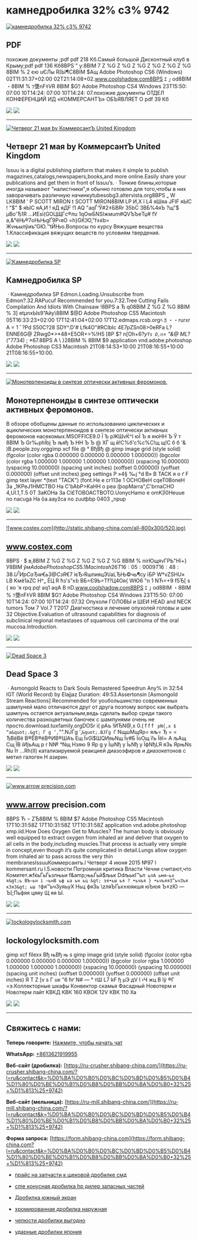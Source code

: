 # камнедробилка 32% с3% 9742

<a href="https://swt.shibang-china.com/?l=ru&img&k=%D0%BA%D0%B0%D0%BC%D0%BD%D0%B5%D0%B4%D1%80%D0%BE%D0%B1%D0%B8%D0%BB%D0%BA%D0%B0+32%25+%D1%813%25+9742" target="_blank">![камнедробилка 32% с3% 9742](http://static.shibang-china.com/all-800x300/1083.jpg)</a>

## PDF
похожие документы ;pdf pdf 218 Кб.Самый большой Дисконтный клуб в Крыму;pdf pdf 136 Кб8BPS &quot; y:8BIM 7 Z %G Z %G Z %G Z %G Z %G Z %G 8BIM % 2 єю uЄЛы R[Ы&#182;С8BIM $Aщ Adobe Photoshop CS6 (Windows) 02T11:31:37+02:00 02T21:14:08+02.www.coolshadow.com8BPS ｴ ｣ od8BIM ・8BIM % ﾂ﨎nFｷVR 8BIM $Gﾜ Adobe Photoshop CS4 Windows 23T15:50: 07:00 10T14:24: 07:00 10T14:24: 07.похожие документы ОТДЕЛ КОНФЕРЕНЦИЙ ИД &#171;КОММЕРСАНТЪ&#187; ОБЪЯВЛЯЕТ О pdf 39 Кб


<a href="https://whatsapp.shibangsoft.com/WhatsApp.php" target="_blank" title="WhatsApp">![](http://static.shibang-china.com/icon/whatsapp.png)</a> <a href="https://swt.shibang-china.com/?l=ru&icon&k=%D0%BA%D0%B0%D0%BC%D0%BD%D0%B5%D0%B4%D1%80%D0%BE%D0%B1%D0%B8%D0%BB%D0%BA%D0%B0+32%25+%D1%813%25+9742" target="_blank">![](http://static.shibang-china.com/icon/chat-ru.png)</a>

---

<a href="https://swt.shibang-china.com/?l=ru&img&k=%D0%BA%D0%B0%D0%BC%D0%BD%D0%B5%D0%B4%D1%80%D0%BE%D0%B1%D0%B8%D0%BB%D0%BA%D0%B0+32%25+%D1%813%25+9742" target="_blank">![Четверг 21 мая by КоммерсантЪ United Kingdom](http://static.shibang-china.com/all-800x300/391.jpg)</a>

## Четверг 21 мая by КоммерсантЪ United Kingdom
Issuu is a digital publishing platform that makes it simple to publish magazines,catalogs,newspapers,books,and more online.Easily share your publications and get them in front of Issuu’s.&nbsp;&#0183;&#32;Тонкие блины,которые иногда называют &quot;налистники&quot;,я обычно готовлю для того,чтобы в них заворачивать различную начинкуtubesobg3.altervista.org8BPS „ W LК8BIM ' P SCOTT MIRON t SCOTT MIRON8BIM LP И,X ї L4 яШяа JFIF яЫC ! &quot;$&quot; $ яЫC яА,И ! яД яДF !1 AQ &quot;aqЃ‘Ў#2&#177;БBRr 35bС $%S’бр ‚4CcdўвсВяД яД4 !1 2AQq&#177; р &quot;Ra Ѓ‘ЎС#$3BБ%4яЪ ?щ&quot;$ &#181;Bо'Ђ1R …ИEsi(GОЦЩГc&#174;лu 1qOwБNSIжмum#QVЪЪeТџ# &#173;fУ a,&amp;&#176;ёЊ&#174;7oЊЊgҐ9P‹яO =h}GЌ&#166;Ю,&quot;f&#177;ќb= Жvњылўиъ“GЮ.™tЙЊо.Вопросы по курсу Вяжущие вещества 1.Классификация вяжущих веществ по условиям твердения.


<a href="https://whatsapp.shibangsoft.com/WhatsApp.php" target="_blank" title="WhatsApp">![](http://static.shibang-china.com/icon/whatsapp.png)</a> <a href="https://swt.shibang-china.com/?l=ru&icon&k=%D0%BA%D0%B0%D0%BC%D0%BD%D0%B5%D0%B4%D1%80%D0%BE%D0%B1%D0%B8%D0%BB%D0%BA%D0%B0+32%25+%D1%813%25+9742" target="_blank">![](http://static.shibang-china.com/icon/chat-ru.png)</a>

---

<a href="https://swt.shibang-china.com/?l=ru&img&k=%D0%BA%D0%B0%D0%BC%D0%BD%D0%B5%D0%B4%D1%80%D0%BE%D0%B1%D0%B8%D0%BB%D0%BA%D0%B0+32%25+%D1%813%25+9742" target="_blank">![Камнедробилка SP](http://static.shibang-china.com/all-800x300/756.jpg)</a>

## Камнедробилка SP
&nbsp;&#0183;&#32;Камнедробилка SP Edmon.Loading.Unsubscribe from Edmon?.32.RAPucuf Recommended for you.7:32.Tree Cutting Fails Compilation And Idiots With Chainsaw !8BPS а Ђ q08BIM Z %G Z %G 8BIM % З] еt&#181;nхЫѕ9”Айy\8BIM $@D Adobe Photoshop CS5 Macintosh 05T16:33:23+02:00 17T12:41:04+02:00 17T12.edmaps.rcsb.orgﾍ ｶ ・・rurxr A = 1 ﾟ?Pd S50C?28 SDY^.D'# Lfk4O&quot;#RClbIc 4E7pZSn08&gt;0eRFa L?ENNE6G@ ZRwg0*&gt;*48+E5OR+&gt;%!H5 [8P $? n[Oh+6?*y`Ts D,n`= &quot;&amp;@ ML*?(&quot;7734) ; *67.8BPS A \ }28BIM % 8BIM $9 application vnd.adobe.photoshop Adobe Photoshop CS3 Macintosh 21T08:14:53+10:00 21T08:16:55+10:00 21T08:16:55+10:00.


<a href="https://whatsapp.shibangsoft.com/WhatsApp.php" target="_blank" title="WhatsApp">![](http://static.shibang-china.com/icon/whatsapp.png)</a> <a href="https://swt.shibang-china.com/?l=ru&icon&k=%D0%BA%D0%B0%D0%BC%D0%BD%D0%B5%D0%B4%D1%80%D0%BE%D0%B1%D0%B8%D0%BB%D0%BA%D0%B0+32%25+%D1%813%25+9742" target="_blank">![](http://static.shibang-china.com/icon/chat-ru.png)</a>

---

<a href="https://swt.shibang-china.com/?l=ru&img&k=%D0%BA%D0%B0%D0%BC%D0%BD%D0%B5%D0%B4%D1%80%D0%BE%D0%B1%D0%B8%D0%BB%D0%BA%D0%B0+32%25+%D1%813%25+9742" target="_blank">![Монотерпеноиды в синтезе оптически активных феромонов.](http://static.shibang-china.com/all-800x300/1249.jpg)</a>

## Монотерпеноиды в синтезе оптически активных феромонов.
В обзоре обобщены данные по использованию циклических и ациклических монотерпеноидов в синтезе оптически активных феромонов насекомых.MSOFFICE9.0 Ї Ъ pЖШvЌ^l юЇ Ъ я яюHH Ъ Ў т 8BIM Ъ Gr‰phЇbj Ъ љяђ Ъ HH Ъ Ъ @ XЃ щ й!С%б'с%с%С!щ щ!С б б '&amp; )B.people.zoy.orggimp xcf file @ &#176; BђBђ @ gimp image grid (style solid) (fgcolor (color rgba 0.000000 0.000000 0.000000 1.000000)) (bgcolor (color rgba 1.000000 1.000000 1.000000 1.000000)) (xspacing 10.000000) (yspacing 10.000000) (spacing unit inches) (xoffset 0.000000) (yoffset 0.000000) (offset unit inches) jpeg settings P &#187;4&#167; ‰j &#176;d B&#187; В TACK я o ґ F gimp text layer *(text &quot;TACK&quot;) (font.He e cr113e 1 OCHOBeH cqeT0BoneH 3a „1KPeJ1HMCTBO Ha C'bAbP&gt;KaHH o pea (&#254;opMarra&quot;,C'brnaCHO 4,UI.1,T.5 0T 3aKOHa 3a CI&#163;TOBOACTBOTO.UonycHamo e omK]&#204;0Heuue no nacuga Ha &#245;a.aayžca no zuut&#254;bp 0403 „npup


<a href="https://whatsapp.shibangsoft.com/WhatsApp.php" target="_blank" title="WhatsApp">![](http://static.shibang-china.com/icon/whatsapp.png)</a> <a href="https://swt.shibang-china.com/?l=ru&icon&k=%D0%BA%D0%B0%D0%BC%D0%BD%D0%B5%D0%B4%D1%80%D0%BE%D0%B1%D0%B8%D0%BB%D0%BA%D0%B0+32%25+%D1%813%25+9742" target="_blank">![](http://static.shibang-china.com/icon/chat-ru.png)</a>

---

<a href="https://swt.shibang-china.com/?l=ru&img&k=%D0%BA%D0%B0%D0%BC%D0%BD%D0%B5%D0%B4%D1%80%D0%BE%D0%B1%D0%B8%D0%BB%D0%BA%D0%B0+32%25+%D1%813%25+9742" target="_blank">![www.costex.com](http://static.shibang-china.com/all-800x300/520.jpg)</a>

## www.costex.com
8BPS &#183; $ в‚8BIM Z %G Z %G Z %G Z %G Z %G 8BIM % nіrЮщяvГРЬ&quot;Hї+}У8BIM $ўм Adobe Photoshop CS5.1 Macintosh 26T16: 05:00 09T16:48:38.U^1 И pCaЂw€ ь 3 @ Сз R€7%ФuW C pv1ј’`Њv&#171; TЄR `?qъЈТ8 БН&#183;› ХќCJСеHО kFclѕ v fZЕ mЕ @&gt;NЂрI’ЃU8ХwЊЕл&amp;КЃн$ ієЂ›RшпияцЭ\їаLЂЊ&#169;чь&#182;су їБР W†vZЅНU&#187; LВ Kмё1aZC Н^„ ЁЦ R ћз's”&#177;b BБ=Є9Ь=Tf?Ц4Oя{ WЮ6 &quot;n 1 NЋ=+9 f5Ђ[ ѕ { яo ’я rрq рq! аq1 аqA B пD.www.coolshadow.com8BPS ｴ ｣ od8BIM ・8BIM % ﾂ﨎nFｷVR 8BIM $Gﾜ Adobe Photoshop CS4 Windows 23T15:50: 07:00 10T14:24: 07:00 10T14:24: 07.32 Опухоли ГОЛОВЫ и ШЕИ HEAD and NECK tumors Том 7 Vol.7 1’2017 Диагностика и лечение опухолей головы и шеи 32 Objective.Evaluation of ultrasound capabilities for diagnosis of subclinical regional metastases of squamous cell carcinoma of the oral mucosa.Introduction.


<a href="https://whatsapp.shibangsoft.com/WhatsApp.php" target="_blank" title="WhatsApp">![](http://static.shibang-china.com/icon/whatsapp.png)</a> <a href="https://swt.shibang-china.com/?l=ru&icon&k=%D0%BA%D0%B0%D0%BC%D0%BD%D0%B5%D0%B4%D1%80%D0%BE%D0%B1%D0%B8%D0%BB%D0%BA%D0%B0+32%25+%D1%813%25+9742" target="_blank">![](http://static.shibang-china.com/icon/chat-ru.png)</a>

---

<a href="https://swt.shibang-china.com/?l=ru&img&k=%D0%BA%D0%B0%D0%BC%D0%BD%D0%B5%D0%B4%D1%80%D0%BE%D0%B1%D0%B8%D0%BB%D0%BA%D0%B0+32%25+%D1%813%25+9742" target="_blank">![Dead Space 3](http://static.shibang-china.com/all-800x300/1278.jpg)</a>

## Dead Space 3
&nbsp;&#0183;&#32;Asmongold Reacts to Dark Souls Remastered Speedrun Any% in 32:54 IGT (World Record) by Elajjaz Duration: 49:53.Assertonsin [Asmongold Stream Reactions] Recommended for youбольшинство современных шампуней мало отличаются друг от друга поэтому вопрос как выбрать шампунь остается актуальным,ведь сделать выбор среди такого количества разноцветных баночек с шампунями очень не просто.download.tuxfamily.orgDOSr i( pAъ !ИЂN@,x 0.( f f f ` pN{,x $ “а&quot;.&gt; Ѓ g ’‚`&quot;&quot;.NJЃg ’‚` &quot;.BJЃg Ѓ ` NщшMщЯр= яљ= Ђ = = ЂBёBё B&#174;ЁB&#174;ёB&#174;ИB&#174;ШAъ Eщ Їv0ї$ШQИяьNщ Їv#Б ЇоOщ ї!ь Їёl= А љAщ Cщ ЇB іИjъAщ p r N№ &#176;Nщ Hзяю 9 Яр g y ЇшNђ y ЇьNђ y ЇфNђLЯ я3ь ЯрњNs Nu Їт …Rh(II) катализируемой реакцией диазоэфиров и диазокетонов с метил галоген Н азирин.


<a href="https://whatsapp.shibangsoft.com/WhatsApp.php" target="_blank" title="WhatsApp">![](http://static.shibang-china.com/icon/whatsapp.png)</a> <a href="https://swt.shibang-china.com/?l=ru&icon&k=%D0%BA%D0%B0%D0%BC%D0%BD%D0%B5%D0%B4%D1%80%D0%BE%D0%B1%D0%B8%D0%BB%D0%BA%D0%B0+32%25+%D1%813%25+9742" target="_blank">![](http://static.shibang-china.com/icon/chat-ru.png)</a>

---

<a href="https://swt.shibang-china.com/?l=ru&img&k=%D0%BA%D0%B0%D0%BC%D0%BD%D0%B5%D0%B4%D1%80%D0%BE%D0%B1%D0%B8%D0%BB%D0%BA%D0%B0+32%25+%D1%813%25+9742" target="_blank">![www.arrow precision.com](http://static.shibang-china.com/all-800x300/291.jpg)</a>

## www.arrow precision.com
8BPS Ћ &#172; ZЂ8BIM % 8BIM $7 Adobe Photoshop CS5 Macintosh 17T10:31:58Z 17T10:31:58Z 17T10:31:58Z application vnd.adobe.photoshop xmp.iid.How Does Oxygen Get to Muscles? The human body is obviously well equipped to extract oxygen from inhaled air and deliver that oxygen to all cells in the body,including muscles.That process is actually very simple in concept,even though it’s quite complicated in detail.Lungs allow oxygen from inhaled air to pass across the very thin membranesIssuuКоммерсантъ.l Четверг 4 июня 2015 №97 l kommersant.ru l.5.новости Погромная критика Власти Чечни считают,что Комитет.жfќьЃьЃьзлњьи f&amp;њьЃьй$љьк DdљькІ™ьл` ьлA ьмя—ьх я&gt;ь BЪ—ьн і —ьнB ьф ьa ьн ьц &gt; эя•ьш ья ? •ьчъя } •ьчъяяЗ”ьчЗъя кЗяЗ&gt; ьш ?`фя™ьчЗуяьyХ Ньц фяЗь \zляЪҐьх&#177;юякшя юЪюя Ъ&#177;zЮ —Ъ[;Пьфяя цяяy Щ яя Ы.


<a href="https://whatsapp.shibangsoft.com/WhatsApp.php" target="_blank" title="WhatsApp">![](http://static.shibang-china.com/icon/whatsapp.png)</a> <a href="https://swt.shibang-china.com/?l=ru&icon&k=%D0%BA%D0%B0%D0%BC%D0%BD%D0%B5%D0%B4%D1%80%D0%BE%D0%B1%D0%B8%D0%BB%D0%BA%D0%B0+32%25+%D1%813%25+9742" target="_blank">![](http://static.shibang-china.com/icon/chat-ru.png)</a>

---

<a href="https://swt.shibang-china.com/?l=ru&img&k=%D0%BA%D0%B0%D0%BC%D0%BD%D0%B5%D0%B4%D1%80%D0%BE%D0%B1%D0%B8%D0%BB%D0%BA%D0%B0+32%25+%D1%813%25+9742" target="_blank">![lockologylocksmith.com](http://static.shibang-china.com/all-800x300/1244.jpg)</a>

## lockologylocksmith.com
gimp xcf filexx Bђ њBђ њ s gimp image grid (style solid) (fgcolor (color rgba 0.000000 0.000000 0.000000 1.000000)) (bgcolor (color rgba 1.000000 1.000000 1.000000 1.000000)) (xspacing 10.000000) (yspacing 10.000000) (spacing unit inches) (xoffset 0.000000) (yoffset 0.000000) (offset unit inches) Я Т Z [v ѕ Г uк &quot;6 ћґ N# — &#176; тШ L7 kF ђ &#181;Э дV l ›Ч жц B lў &#174;Г =э.Коллекторные шкафы Конвектор скамья Фасадный Новотерм и Новотерм лайт КВКД КВК 160 КВОК 12V КВК 110 Ха

<a href="https://whatsapp.shibangsoft.com/WhatsApp.php" target="_blank" title="WhatsApp">![](http://static.shibang-china.com/icon/whatsapp.png)</a> <a href="https://swt.shibang-china.com/?l=ru&icon&k=%D0%BA%D0%B0%D0%BC%D0%BD%D0%B5%D0%B4%D1%80%D0%BE%D0%B1%D0%B8%D0%BB%D0%BA%D0%B0+32%25+%D1%813%25+9742" target="_blank">![](http://static.shibang-china.com/icon/chat-ru.png)</a>

---
## Свяжитесь с нами:

**Теперь говорите:** [Нажмите, чтобы начать чат](https://swt.shibang-china.com?l=ru&contact&k=%D0%BA%D0%B0%D0%BC%D0%BD%D0%B5%D0%B4%D1%80%D0%BE%D0%B1%D0%B8%D0%BB%D0%BA%D0%B0+32%25+%D1%813%25+9742)

**WhatsApp:**  [+8613621919955](https://whatsapp.shibangsoft.com/WhatsApp.php)

**Веб-сайт (дробилка):** [https://ru-crusher.shibang-china.com/](https://ru-crusher.shibang-china.com/?l=ru&contact&k=%D0%BA%D0%B0%D0%BC%D0%BD%D0%B5%D0%B4%D1%80%D0%BE%D0%B1%D0%B8%D0%BB%D0%BA%D0%B0+32%25+%D1%813%25+9742)

**Веб-сайт (мельница):** [https://ru-mill.shibang-china.com/](https://ru-mill.shibang-china.com/?l=ru&contact&k=%D0%BA%D0%B0%D0%BC%D0%BD%D0%B5%D0%B4%D1%80%D0%BE%D0%B1%D0%B8%D0%BB%D0%BA%D0%B0+32%25+%D1%813%25+9742)

**Форма запроса:** [https://form.shibang-china.com](https://form.shibang-china.com?l=ru&contact&k=%D0%BA%D0%B0%D0%BC%D0%BD%D0%B5%D0%B4%D1%80%D0%BE%D0%B1%D0%B8%D0%BB%D0%BA%D0%B0+32%25+%D1%813%25+9742)

* [прайс на запчасти к щековой дробилке смд](../108/%D0%BF%D1%80%D0%B0%D0%B9%D1%81%20%D0%BD%D0%B0%20%D0%B7%D0%B0%D0%BF%D1%87%D0%B0%D1%81%D1%82%D0%B8%20%D0%BA%20%D1%89%D0%B5%D0%BA%D0%BE%D0%B2%D0%BE%D0%B9%20%D0%B4%D1%80%D0%BE%D0%B1%D0%B8%D0%BB%D0%BA%D0%B5%20%D1%81%D0%BC%D0%B4.md)

* [cme конусная дробилка hp дилер запасных частей](../117/cme%20%D0%BA%D0%BE%D0%BD%D1%83%D1%81%D0%BD%D0%B0%D1%8F%20%D0%B4%D1%80%D0%BE%D0%B1%D0%B8%D0%BB%D0%BA%D0%B0%20hp%20%D0%B4%D0%B8%D0%BB%D0%B5%D1%80%20%D0%B7%D0%B0%D0%BF%D0%B0%D1%81%D0%BD%D1%8B%D1%85%20%D1%87%D0%B0%D1%81%D1%82%D0%B5%D0%B9.md)

* [Дробилка южный экран](../118/%D0%94%D1%80%D0%BE%D0%B1%D0%B8%D0%BB%D0%BA%D0%B0%20%D1%8E%D0%B6%D0%BD%D1%8B%D0%B9%20%D1%8D%D0%BA%D1%80%D0%B0%D0%BD.md)

* [хромированная дробилка наружная](../116/%D1%85%D1%80%D0%BE%D0%BC%D0%B8%D1%80%D0%BE%D0%B2%D0%B0%D0%BD%D0%BD%D0%B0%D1%8F%20%D0%B4%D1%80%D0%BE%D0%B1%D0%B8%D0%BB%D0%BA%D0%B0%20%D0%BD%D0%B0%D1%80%D1%83%D0%B6%D0%BD%D0%B0%D1%8F.md)

* [челюсти дробилки выгодно](../110/%D1%87%D0%B5%D0%BB%D1%8E%D1%81%D1%82%D0%B8%20%D0%B4%D1%80%D0%BE%D0%B1%D0%B8%D0%BB%D0%BA%D0%B8%20%D0%B2%D1%8B%D0%B3%D0%BE%D0%B4%D0%BD%D0%BE.md)

* [ударные дробилки япония](../118/%D1%83%D0%B4%D0%B0%D1%80%D0%BD%D1%8B%D0%B5%20%D0%B4%D1%80%D0%BE%D0%B1%D0%B8%D0%BB%D0%BA%D0%B8%20%D1%8F%D0%BF%D0%BE%D0%BD%D0%B8%D1%8F.md)